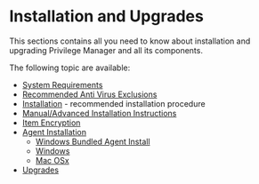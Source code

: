 [title]: # (Installation and Upgrades)
[tags]: # (setup)
[priority]: # (500)
# Installation and Upgrades

This sections contains all you need to know about installation and upgrading Privilege Manager and all its components.

The following topic are available:

* [System Requirements](sysreq.md)
* [Recommended Anti Virus Exclusions](antivirus-exclusions.md)
* [Installation](installation.md) - recommended installation procedure
* [Manual/Advanced Installation Instructions](installation-adv.md)
* [Item Encryption](item-encryption.md)
* [Agent Installation](agent-inst.md)
  * [Windows Bundled Agent Install](agent-inst-win-bundel.md)
  * [Windows](agent-inst-win.md)
  * [Mac OSx](agent-inst-mac.md)
* [Upgrades](upgrades.md)

